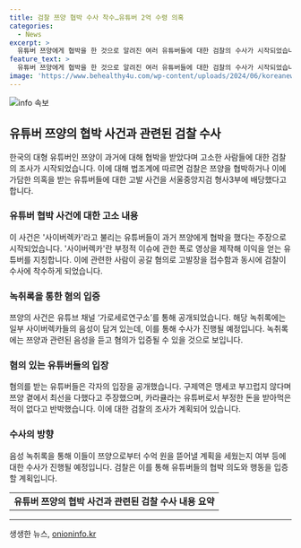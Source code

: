 ```yaml
---
title: 검찰 쯔양 협박 수사 착수…유튜버 2억 수령 의혹
categories:
  - News
excerpt: >
  유튜버 쯔양에게 협박을 한 것으로 알려진 여러 유튜버들에 대한 검찰의 수사가 시작되었습니다. 이들은 사이버렉카라고 불리는 영상을 통해 부정적인 이슈를 폭로하고 수익을 챙기는 유튜버들로 알려졌습니다. 쯔양의 사건은 유튜브 채널을 통해 드러났는데, 녹취록에는 수백만 원의 돈을 받을 계획을 세운 것으로 보이는 내용이 포함되어 있습니다. 이에 대해 관련자들은 각각의 입장을 밝혀 사태를 해명하고자 하고 있습니다. 검찰은 음성 녹취록을 토대로 돈을 갈취할 계획을 조사할 예정입니다.
feature_text: >
  유튜버 쯔양에게 협박을 한 것으로 알려진 여러 유튜버들에 대한 검찰의 수사가 시작되었습니다. 이들은 사이버렉카라고 불리는 영상을 통해 부정적인 이슈를 폭로하고 수익을 챙기는 유튜버들로 알려졌습니다. 쯔양의 사건은 유튜브 채널을 통해 드러났는데, 녹취록에는 수백만 원의 돈을 받을 계획을 세운 것으로 보이는 내용이 포함되어 있습니다. 이에 대해 관련자들은 각각의 입장을 밝혀 사태를 해명하고자 하고 있습니다. 검찰은 음성 녹취록을 토대로 돈을 갈취할 계획을 조사할 예정입니다.
image: 'https://www.behealthy4u.com/wp-content/uploads/2024/06/koreanews.jpg'
---
```


<p><img src="https://www.behealthy4u.com/wp-content/uploads/2024/06/koreanews.jpg" alt="info 속보" /></p>

<h2 data-ke-size="size26">유튜버 쯔양의 협박 사건과 관련된 검찰 수사</h2>

<p data-ke-size="size16">한국의 대형 유튜버인 쯔양이 과거에 대해 협박을 받았다며 고소한 사람들에 대한 검찰의 조사가 시작되었습니다. 이에 대해 법조계에 따르면 검찰은 쯔양을 협박하거나 이에 가담한 의혹을 받는 유튜버들에 대한 고발 사건을 서울중앙지검 형사3부에 배당했다고 합니다.</p>

<h3>유튜버 협박 사건에 대한 고소 내용</h3>

<p data-ke-size="size16">이 사건은 '사이버렉카'라고 불리는 유튜버들이 과거 쯔양에게 협박을 했다는 주장으로 시작되었습니다. '사이버렉카'란 부정적 이슈에 관한 폭로 영상을 제작해 이익을 얻는 유튜버를 지칭합니다. 이에 관련한 사람이 공갈 혐의로 고발장을 접수함과 동시에 검찰이 수사에 착수하게 되었습니다.</p>

<h3>녹취록을 통한 혐의 입증</h3>

<p data-ke-size="size16">쯔양의 사건은 유튜브 채널 ‘가로세로연구소’를 통해 공개되었습니다. 해당 녹취록에는 일부 사이버렉카들의 음성이 담겨 있는데, 이를 통해 수사가 진행될 예정입니다. 녹취록에는 쯔양과 관련된 음성을 듣고 혐의가 입증될 수 있을 것으로 보입니다.</p>

<h3>혐의 있는 유튜버들의 입장</h3>

<p data-ke-size="size16">혐의를 받는 유튜버들은 각자의 입장을 공개했습니다. 구제역은 맹세코 부끄럽지 않다며 쯔양 곁에서 최선을 다했다고 주장했으며, 카라큘라는 유튜버로서 부정한 돈을 받아먹은 적이 없다고 반박했습니다. 이에 대한 검찰의 조사가 계획되어 있습니다.</p>

<h3>수사의 방향</h3>

<p data-ke-size="size16">음성 녹취록을 통해 이들이 쯔양으로부터 수억 원을 뜯어낼 계획을 세웠는지 여부 등에 대한 수사가 진행될 예정입니다. 검찰은 이를 통해 유튜버들의 협박 의도와 행동을 입증할 계획입니다.</p>

<table>
  <tr>
    <td style="text-align: center; height: 17px;"><b>유튜버 쯔양의 협박 사건과 관련된 검찰 수사 내용 요약</b></td>
  </tr>
</table>

<hr>
생생한 뉴스, <a href="https://onioninfo.kr" rel="dofollow">onioninfo.kr</a>


